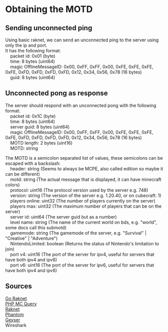 # Obtaining the MOTD

## Sending unconnected ping

Using basic raknet, we can send an unconnected ping to the server using only the ip and port.<br>
It has the following format:<br>
&nbsp;&nbsp;&nbsp;&nbsp;packet id: 0x01 (byte)<br>
&nbsp;&nbsp;&nbsp;&nbsp;time: 8 bytes (uint64)<br>
&nbsp;&nbsp;&nbsp;&nbsp;magic OfflineMessageID: 0x00, 0xFF, 0xFF, 0x00, 0xFE, 0xFE, 0xFE, 0xFE, 0xFD, 0xFD, 0xFD, 0xFD, 0x12, 0x34, 0x56, 0x78 (16 bytes)<br>
&nbsp;&nbsp;&nbsp;&nbsp;guid: 8 bytes (uint64)<br>

## Unconnected pong as response

The server should respond with an unconnected pong with the following format:<br>
&nbsp;&nbsp;&nbsp;&nbsp;packet id: 0x1C (byte)<br>
&nbsp;&nbsp;&nbsp;&nbsp;time: 8 bytes (uint64)<br>
&nbsp;&nbsp;&nbsp;&nbsp;server guid: 8 bytes (uint64)<br>
&nbsp;&nbsp;&nbsp;&nbsp;magic OfflineMessageID: 0x00, 0xFF, 0xFF, 0x00, 0xFE, 0xFE, 0xFE, 0xFE, 0xFD, 0xFD, 0xFD, 0xFD, 0x12, 0x34, 0x56, 0x78 (16 bytes)<br>
&nbsp;&nbsp;&nbsp;&nbsp;MOTD length: 2 bytes (uint16)<br>
&nbsp;&nbsp;&nbsp;&nbsp;MOTD: string<br>

The MOTD is a semicolon separated list of values, these semicolons can be escaped with a backslash:<br>
&nbsp;&nbsp;&nbsp;&nbsp;header: string (Seems to always be MCPE, also called edition so maybe it can be different)<br>
&nbsp;&nbsp;&nbsp;&nbsp;motd: string (The actual message that is displayed, it can have minecraft colors)<br>
&nbsp;&nbsp;&nbsp;&nbsp;protocol: uint16 (The protocol version used by the server e.g. 748)<br>
&nbsp;&nbsp;&nbsp;&nbsp;version: string (The version of the server e.g. 1.20.40, or on cubecraft: 1)<br>
&nbsp;&nbsp;&nbsp;&nbsp;players online: uint32 (The number of players currently on the server)<br>
&nbsp;&nbsp;&nbsp;&nbsp;players max: uint32 (The maximum number of players that can be on the server)<br>
&nbsp;&nbsp;&nbsp;&nbsp;server id: uint64 (The server guid but as a number)<br>
&nbsp;&nbsp;&nbsp;&nbsp;level name: string (The name of the current world on bds, e.g. "world", some docs call this submotd)<br>
&nbsp;&nbsp;&nbsp;&nbsp;gamemode: string (The gamemode of the server, e.g. "Survival" | "Creative" | "Adventure")<br>
&nbsp;&nbsp;&nbsp;&nbsp;NintendoLimited: boolean (Returns the status of Nintendo's limitation to join)<br>
&nbsp;&nbsp;&nbsp;&nbsp;port v4: uint16 (The port of the server for ipv4, useful for servers that have both ipv4 and ipv6)<br>
&nbsp;&nbsp;&nbsp;&nbsp;port v6: uint16 (The port of the server for ipv6, useful for servers that have both ipv4 and ipv6)<br>

## Sources
[Go Raknet](https://github.com/Sandertv/go-raknet/blob/master/internal/message/unconnected_ping.go#L8)<br>
[PHP MC Query](https://github.com/xPaw/PHP-Minecraft-Query/blob/master/src/MinecraftQuery.php#L212)<br>
[Raknet]( https://github.com/facebookarchive/RakNet/blob/1a169895a900c9fc4841c556e16514182b75faf8/Source/RakPeer.cpp#L135)<br>
[Phantom](https://github.com/jhead/phantom/blob/44056d83afbfe60b253faff01308d171ac21e8d6/internal/proto/proto.go#L23)<br>
[Geyser](https://github.com/GeyserMC/Protocol/blob/46b4ad37b159b1fc59e45871f7572101f5ed43ab/bedrock-connection/src/main/java/org/cloudburstmc/protocol/bedrock/BedrockPong.java#L23)<br>
Wireshark 
